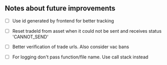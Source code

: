 ## Notes about future improvements

- [ ] Use id generated by frontend for better tracking
- [ ] Reset tradeId from asset when it could not be sent and receives status 'CANNOT_SEND'
- [ ] Better verification of trade urls. Also consider vac bans
- [ ] For logging don't pass function/file name. Use call stack instead

